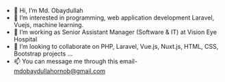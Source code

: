 - 👋 Hi, I’m Md. Obaydullah
- 👀 I’m interested in programming, web application development Laravel, Vuejs, machine learning.
- 🌱 I’m working as Senior Assistant Manager (Software & IT) at Vision Eye Hospital
- 💞️ I’m looking to collaborate on PHP, Laravel, Vue.js, Nuxt.js, HTML, CSS, Bootstrap projects ...
- 📫 You can message me through this email- mdobaydullahornob@gmail.com

<!---
obaydullah-ewu/obaydullah-ewu is a ✨ special ✨ repository because its `README.md` (this file) appears on your GitHub profile.
You can click the Preview link to take a look at your changes.
--->
